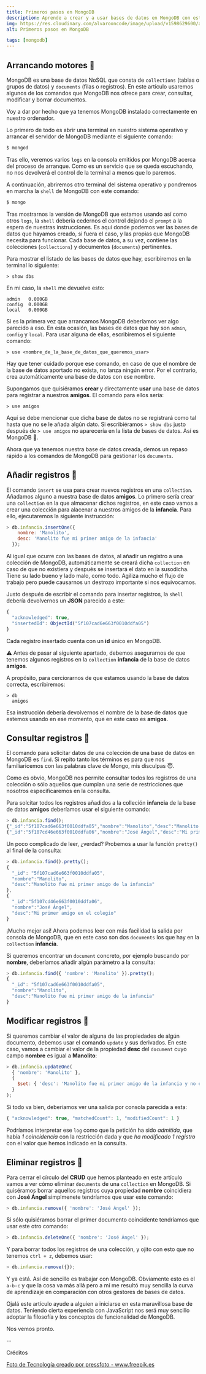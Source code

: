 ```yaml
---
title: Primeros pasos en MongoDB
description: Aprende a crear y a usar bases de datos en MongoDB con este sencillo tutorial.
img: https://res.cloudinary.com/alvarooncode/image/upload/v1598629600/alvarosaavedradiaz/assets/images/19858-20-percent_fdpfec.jpg
alt: Primeros pasos en MongoDB

tags: [mongodb]
---
```


## Arrancando motores 🚀

MongoDB es una base de datos NoSQL que consta de `collections` (tablas o grupos de datos) y `documents` (filas o registros). En este artículo usaremos algunos de los comandos que MongoDB nos ofrece para crear, consultar, modificar y borrar documentos.

Voy a dar por hecho que ya tenemos MongoDB instalado correctamente en nuestro ordenador.

Lo primero de todo es abrir una terminal en nuestro sistema operativo y arrancar el servidor de MongoDB mediante el siguiente comando:

```bash
$ mongod
```

Tras ello, veremos varios `logs` en la consola emitidos por MongoDB acerca del proceso de arranque. Como es un servicio que se queda escuchando, no nos devolverá el control de la terminal a menos que lo paremos.

A continuación, abriremos otro terminal del sistema operativo y pondremos en marcha la `shell` de MongoDB con este comando:

```bash
$ mongo
```

Tras mostrarnos la versión de MongoDB que estamos usando así como otros `logs`, la `shell` debería cedernos el control dejando el `prompt` a la espera de nuestras instrucciones. Es aquí donde podemos ver las bases de datos que hayamos creado, si fuera el caso, y las propias que MongoDB necesita para funcionar. Cada base de datos, a su vez, contiene las colecciones (`collections`) y documentos (`documents`) pertinentes.

Para mostrar el listado de las bases de datos que hay, escribiremos en la terminal lo siguiente:

```
> show dbs
```

En mi caso, la `shell` me devuelve esto:

```
admin   0.000GB
config  0.000GB
local   0.000GB
```

Si es la primera vez que arrancamos MongoDB deberíamos ver algo parecido a eso. En esta ocasión, las bases de datos que hay son `admin`, `config` y `local`. Para usar alguna de ellas, escribiremos el siguiente comando:

```
> use <nombre_de_la_base_de_datos_que_queremos_usar>
```

Hay que tener cuidado porque ese comando, en caso de que el nombre de la base de datos aportado no exista, no lanza ningún error. Por el contrario, crea automáticamente una base de datos con ese nombre.

Supongamos que quisiéramos **crear** y directamente **usar** una base de datos para registrar a nuestros **amigos**. El comando para ellos sería:

```
> use amigos
```

Aquí se debe mencionar que dicha base de datos no se registrará como tal hasta que no se le añada algún dato. Si escribiéramos `> show dbs` justo después de `> use amigos` no aparecería en la lista de bases de datos. Así es MongoDB 🤷.

Ahora que ya tenemos nuestra base de datos creada, demos un repaso rápido a los comandos de MongoDB para gestionar los `documents`.

## Añadir registros 📝

El comando `insert` se usa para crear nuevos registros en una `collection`. Añadamos alguno a nuestra base de datos **amigos**. Lo primero sería crear una `collection` en la que almacenar dichos registros, en este caso vamos a crear una colección para alacenar a nuestros amigos de la **infancia**. Para ello, ejecutaremos la siguiente instrucción:

```js
> db.infancia.insertOne({
    nombre: 'Manolito',
    desc: 'Manolito fue mi primer amigo de la infancia'
  });
```

Al igual que ocurre con las bases de datos, al añadir un registro a una colección de MongoDB, automáticamente se creará dicha `collection` en caso de que no existiera y después se insertará el dato en la susodicha. Tiene su lado bueno y lado malo, como todo. Agiliza mucho el flujo de trabajo pero puede causarnos un destrozo importante si nos equivocamos.

Justo después de escribir el comando para insertar registros, la `shell` debería devolvernos un **JSON** parecido a este:

```js
{
  "acknowledged": true,
  "insertedId": ObjectId("5f107cad6e663f0010ddfa05")
}
```

Cada registro insertado cuenta con un **id** único en MongoDB.

⚠️ Antes de pasar al siguiente apartado, debemos asegurarnos de que tenemos algunos registros en la `collection` **infancia** de la base de datos **amigos**.

A propósito, para cerciorarnos de que estamos usando la base de datos correcta, escribiremos:

```
> db
  amigos
```

Esa instrucción debería devolvernos el nombre de la base de datos que estemos usando en ese momento, que en este caso es **amigos**.

## Consultar registros 📑

El comando para solicitar datos de una colección de una base de datos en MongoDB es `find`. Si repito tanto los términos es para que nos familiaricemos con las palabras clave de Mongo, mis disculpas 😇.

Como es obvio, MongoDB nos permite consultar todos los registros de una colección o sólo aquellos que cumplan una serie de restricciones que nosotros especificaremos en la consulta.

Para solcitar todos los registros añadidos a la colleción **infancia** de la base de datos **amigos** deberíamos usar el siguiente comando:

```js
> db.infancia.find();
{"_id":"5f107cad6e663f0010ddfa05","nombre":"Manolito","desc":"Manolito fue mi primer amigo de la infancia"}
{"_id":"5f107cd46e663f0010ddfa06","nombre":"José Ángel","desc":"Mi primer amigo en el colegio"}
```

Un poco complicado de leer, ¿verdad? Probemos a usar la función `pretty()` al final de la consulta:

```js
> db.infancia.find().pretty();
{
  "_id": "5f107cad6e663f0010ddfa05",
  "nombre":"Manolito",
  "desc":"Manolito fue mi primer amigo de la infancia"
},
{
  "_id":"5f107cd46e663f0010ddfa06",
  "nombre":"José Ángel",
  "desc":"Mi primer amigo en el colegio"
}
```

¡Mucho mejor así! Ahora podemos leer con más facilidad la salida por consola de MongoDB, que en este caso son dos `documents` los que hay en la `collection` **infancia**.

Si queremos encontrar un `document` concreto, por ejemplo buscando por **nombre**, deberíamos añadir algún parámetro a la consulta:

```js
> db.infancia.find({ 'nombre': 'Manolito' }).pretty();
{
  "_id": "5f107cad6e663f0010ddfa05",
  "nombre":"Manolito",
  "desc":"Manolito fue mi primer amigo de la infancia"
}
```

## Modificar registros 📝

Si queremos cambiar el valor de alguna de las propiedades de algún documento, debemos usar el comando `update` y sus derivados. En este caso, vamos a cambiar el valor de la propiedad **desc** del `document` cuyo campo **nombre** es igual a **Manolito**:

```js
> db.infancia.updateOne(
  { 'nombre': 'Manolito' },
  {
    $set: { 'desc': 'Manolito fue mi primer amigo de la infancia y no era precisamente pequeño' }
  }
);
```

Si todo va bien, deberíamos ver una salida por consola parecida a esta:

```js
{ "acknowledged": true, "matchedCount": 1, "modifiedCount": 1 }
```

Podríamos interpretar ese `log` como que la petición ha sido _admitida_, que había _1 coincidencia_ con la restricción dada y que _ha modificado 1 registro_ con el valor que hemos indicado en la consulta.

## Eliminar registros 🚮

Para cerrar el círculo del **CRUD** que hemos planteado en este artículo vamos a ver cómo eliminar `documents` de una `collection` en MongoDB. Si quiséramos borrar aquellos registros cuya propiedad **nombre** coincidiera con **José Ángel** simplmenete tendríamos que usar este comando:

```js
> db.infancia.remove({ 'nombre': 'José Ángel' });
```

Si sólo quisiéramos borrar el primer documento coincidente tendríamos que usar este otro comando:

```js
> db.infancia.deleteOne({ 'nombre': 'José Ángel' });
```

Y para borrar todos los registros de una colección, y ojito con esto que no tenemos `ctrl + z`, debemos usar:

```js
> db.infancia.remove({});
```

Y ya está. Así de sencillo es trabajar con MongoDB. Obviamente esto es el `a-b-c` y que la cosa va más allá pero a mí me resultó muy sencilla la curva de aprendizaje en comparación con otros gestores de bases de datos.

Ojalá este artículo ayude a alguien a iniciarse en esta maravillosa base de datos. Teniendo cierta experiencia con JavaScript nos será muy sencillo adoptar la filosofía y los conceptos de funcionalidad de MongoDB.

Nos vemos pronto.

--

Créditos

<a class="credits" href='https://www.freepik.es/fotos/tecnologia'>Foto de Tecnología creado por pressfoto - www.freepik.es</a>
